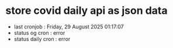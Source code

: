 # store covid daily api as json data

- last cronjob : Friday, 29 August 2025 01:17:07
- status og cron : error
- status daily cron : error
      
      